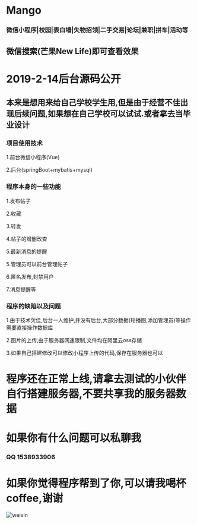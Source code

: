 # Mango
### 微信小程序|校园|表白墙|失物招领|二手交易|论坛|兼职|拼车|活动等

## 微信搜索(芒果New Life)即可查看效果

# 2019-2-14后台源码公开


## 本来是想用来给自己学校学生用,但是由于经营不佳出现后续问题,如果想在自己学校可以试试.或者拿去当毕业设计

### 项目使用技术
 1.前台微信小程序(Vue)
 
 2.后台(springBoot+mybatis+mysql)

### 程序本身的一些功能
 1.发布帖子

 2.收藏

 3.转发
 
 4.帖子的增删改查
 
 5.最新消息的提醒
 
 5.管理员可以前台管理帖子
 
 6.匿名发布,封禁用户
 
 7.消息提醒等

### 程序的缺陷以及问题
 1.由于技术欠佳,后台一人维护,并没有后台,大部分数据(轮播图,添加管理员)等操作需要直接操作数据库
 
 2.图片的上传,由于服务器网速限制,文件均在阿里云oss存储
 
 3.如果自己搭建修改可以修改小程序上传的代码,保存在服务器也可以
 
# 程序还在正常上线,请拿去测试的小伙伴自行搭建服务器,不要共享我的服务器数据

# 如果你有什么问题可以私聊我
### QQ 1538933906

# 如果你觉得程序帮到了你,可以请我喝杯coffee,谢谢

![weixin](https://picabstract-preview-ftn.weiyun.com/ftn_pic_abs_v3/9e834b5c9f51cbd72f981c4e7cc26cf1c2eb3debbe923946b71df0e452ca58a00eef55aa93cd8819c4a84709fb1397a5?pictype=scale&from=30013&version=3.3.3.3&uin=1538933906&fname=121971d9fd5252b7888353d8483e99c.jpg&size=750 "markdown")



